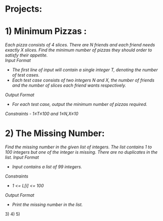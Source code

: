 # Projects:
# 1) Minimum Pizzas : 
<p><i>Each pizza consists of 4 slices. There are N friends and each friend needs exactly X slices. Find the minimum number of pizzas they should order to satisfy their appetite.
<br>Input Format
<ul><li>The first line of input will contain a single integer T, denoting the number of test cases.</li>
<li>Each test case consists of two integers N and X, the number of friends and the number of slices each friend wants respectively.</li></ul>
Output Format
<ul><li>For each test case, output the minimum number of pizzas required.</li></ul>
Constraints - 1≤T≤100 and 1≤N,X≤10</i></p>

# 2) The Missing Number: 
<p><i>Find the missing number in the given list of integers. The list contains 1 to 100 integers but one of the integer is missing. There are no duplicates in the list.
Input Format
<ul><li>Input contains a list of 99 integers.</ul></li>
Constraints
<ul><li>1 <= L[i] <= 100</ul></li>
Output Format
<ul><li>Print the missing number in the list.</ul></li></p></i>
3)
4)
5)
